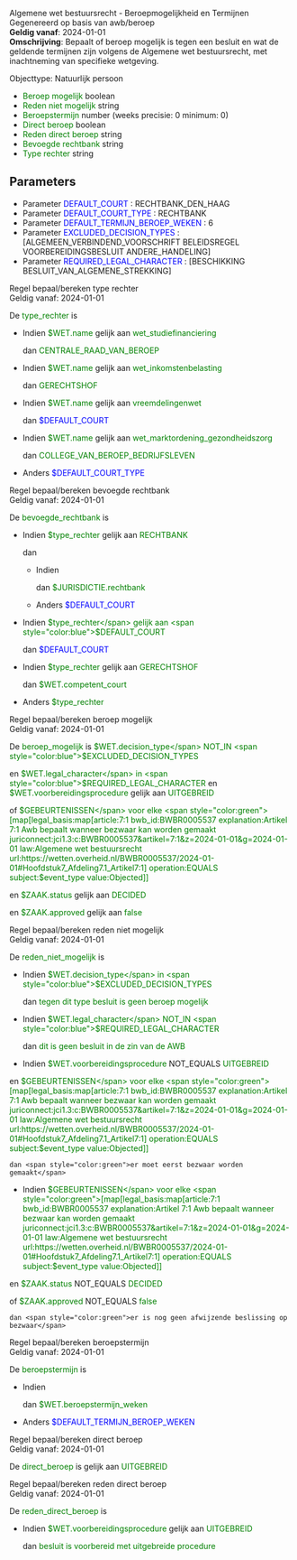 Algemene wet bestuursrecht - Beroepmogelijkheid en Termijnen \
Gegenereerd op basis van awb/beroep \
**Geldig vanaf**: 2024-01-01 \
**Omschrijving**: Bepaalt of beroep mogelijk is tegen een besluit en wat de geldende termijnen zijn volgens de Algemene wet bestuursrecht, met inachtneming van specifieke wetgeving.


Objecttype: Natuurlijk persoon
- <span style="color:green">Beroep mogelijk</span> boolean
- <span style="color:green">Reden niet mogelijk</span> string
- <span style="color:green">Beroepstermijn</span> number (weeks precisie: 0 minimum: 0)
- <span style="color:green">Direct beroep</span> boolean
- <span style="color:green">Reden direct beroep</span> string
- <span style="color:green">Bevoegde rechtbank</span> string
- <span style="color:green">Type rechter</span> string

## Parameters ##
- Parameter <span style="color:blue">DEFAULT_COURT</span> : RECHTBANK_DEN_HAAG
- Parameter <span style="color:blue">DEFAULT_COURT_TYPE</span> : RECHTBANK
- Parameter <span style="color:blue">DEFAULT_TERMIJN_BEROEP_WEKEN</span> : 6
- Parameter <span style="color:blue">EXCLUDED_DECISION_TYPES</span> : [ALGEMEEN_VERBINDEND_VOORSCHRIFT BELEIDSREGEL VOORBEREIDINGSBESLUIT ANDERE_HANDELING]
- Parameter <span style="color:blue">REQUIRED_LEGAL_CHARACTER</span> : [BESCHIKKING BESLUIT_VAN_ALGEMENE_STREKKING]


Regel bepaal/bereken type rechter \
Geldig vanaf: 2024-01-01

De <span style="color: green">type_rechter</span> is

  - Indien <span style="color:green">$WET.name</span> gelijk aan <span style="color:green">wet_studiefinanciering</span>


    dan <span style="color:green">CENTRALE_RAAD_VAN_BEROEP</span>


  - Indien <span style="color:green">$WET.name</span> gelijk aan <span style="color:green">wet_inkomstenbelasting</span>


    dan <span style="color:green">GERECHTSHOF</span>


  - Indien <span style="color:green">$WET.name</span> gelijk aan <span style="color:green">vreemdelingenwet</span>


    dan <span style="color:blue">$DEFAULT_COURT</span>


  - Indien <span style="color:green">$WET.name</span> gelijk aan <span style="color:green">wet_marktordening_gezondheidszorg</span>


    dan <span style="color:green">COLLEGE_VAN_BEROEP_BEDRIJFSLEVEN</span>


  - Anders <span style="color:blue">$DEFAULT_COURT_TYPE</span>



Regel bepaal/bereken bevoegde rechtbank \
Geldig vanaf: 2024-01-01

De <span style="color: green">bevoegde_rechtbank</span> is

  - Indien <span style="color:green">$type_rechter</span> gelijk aan <span style="color:green">RECHTBANK</span>


    dan
    - Indien

      dan <span style="color:green">$JURISDICTIE.rechtbank</span>


    - Anders <span style="color:blue">$DEFAULT_COURT</span>




  - Indien <span style="color:green">$type_rechter</span> gelijk aan <span style="color:blue">$DEFAULT_COURT</span>


    dan <span style="color:blue">$DEFAULT_COURT</span>


  - Indien <span style="color:green">$type_rechter</span> gelijk aan <span style="color:green">GERECHTSHOF</span>


    dan <span style="color:green">$WET.competent_court</span>


  - Anders <span style="color:green">$type_rechter</span>



Regel bepaal/bereken beroep mogelijk \
Geldig vanaf: 2024-01-01

De <span style="color: green">beroep_mogelijk</span> is
<span style="color:green">$WET.decision_type</span> NOT_IN <span style="color:blue">$EXCLUDED_DECISION_TYPES</span>


 en <span style="color:green">$WET.legal_character</span> in
		<span style="color:blue">$REQUIRED_LEGAL_CHARACTER</span>
 en <span style="color:green">$WET.voorbereidingsprocedure</span> gelijk aan <span style="color:green">UITGEBREID</span>

 of <span style="color:green">$GEBEURTENISSEN</span> voor elke <span style="color:green">[map[legal_basis:map[article:7:1 bwb_id:BWBR0005537 explanation:Artikel 7:1 Awb bepaalt wanneer bezwaar kan worden gemaakt juriconnect:jci1.3:c:BWBR0005537&artikel=7:1&z=2024-01-01&g=2024-01-01 law:Algemene wet bestuursrecht url:https://wetten.overheid.nl/BWBR0005537/2024-01-01#Hoofdstuk7_Afdeling7.1_Artikel7:1] operation:EQUALS subject:$event_type value:Objected]]</span>



 en <span style="color:green">$ZAAK.status</span> gelijk aan <span style="color:green">DECIDED</span>

 en <span style="color:green">$ZAAK.approved</span> gelijk aan <span style="color:green">false</span>










Regel bepaal/bereken reden niet mogelijk \
Geldig vanaf: 2024-01-01

De <span style="color: green">reden_niet_mogelijk</span> is

  - Indien <span style="color:green">$WET.decision_type</span> in
  		<span style="color:blue">$EXCLUDED_DECISION_TYPES</span>

    dan <span style="color:green">tegen dit type besluit is geen beroep mogelijk</span>


  - Indien <span style="color:green">$WET.legal_character</span> NOT_IN <span style="color:blue">$REQUIRED_LEGAL_CHARACTER</span>



    dan <span style="color:green">dit is geen besluit in de zin van de AWB</span>


  - Indien <span style="color:green">$WET.voorbereidingsprocedure</span> NOT_EQUALS <span style="color:green">UITGEBREID</span>

   en <span style="color:green">$GEBEURTENISSEN</span> voor elke <span style="color:green">[map[legal_basis:map[article:7:1 bwb_id:BWBR0005537 explanation:Artikel 7:1 Awb bepaalt wanneer bezwaar kan worden gemaakt juriconnect:jci1.3:c:BWBR0005537&artikel=7:1&z=2024-01-01&g=2024-01-01 law:Algemene wet bestuursrecht url:https://wetten.overheid.nl/BWBR0005537/2024-01-01#Hoofdstuk7_Afdeling7.1_Artikel7:1] operation:EQUALS subject:$event_type value:Objected]]</span>






    dan <span style="color:green">er moet eerst bezwaar worden gemaakt</span>


  - Indien <span style="color:green">$GEBEURTENISSEN</span> voor elke <span style="color:green">[map[legal_basis:map[article:7:1 bwb_id:BWBR0005537 explanation:Artikel 7:1 Awb bepaalt wanneer bezwaar kan worden gemaakt juriconnect:jci1.3:c:BWBR0005537&artikel=7:1&z=2024-01-01&g=2024-01-01 law:Algemene wet bestuursrecht url:https://wetten.overheid.nl/BWBR0005537/2024-01-01#Hoofdstuk7_Afdeling7.1_Artikel7:1] operation:EQUALS subject:$event_type value:Objected]]</span>



   en <span style="color:green">$ZAAK.status</span> NOT_EQUALS <span style="color:green">DECIDED</span>

   of <span style="color:green">$ZAAK.approved</span> NOT_EQUALS <span style="color:green">false</span>






    dan <span style="color:green">er is nog geen afwijzende beslissing op bezwaar</span>




Regel bepaal/bereken beroepstermijn \
Geldig vanaf: 2024-01-01

De <span style="color: green">beroepstermijn</span> is

  - Indien

    dan <span style="color:green">$WET.beroepstermijn_weken</span>


  - Anders <span style="color:blue">$DEFAULT_TERMIJN_BEROEP_WEKEN</span>



Regel bepaal/bereken direct beroep \
Geldig vanaf: 2024-01-01

De <span style="color: green">direct_beroep</span> is
gelijk aan <span style="color:green">UITGEBREID</span>


Regel bepaal/bereken reden direct beroep \
Geldig vanaf: 2024-01-01

De <span style="color: green">reden_direct_beroep</span> is

  - Indien <span style="color:green">$WET.voorbereidingsprocedure</span> gelijk aan <span style="color:green">UITGEBREID</span>


    dan <span style="color:green">besluit is voorbereid met uitgebreide procedure</span>



